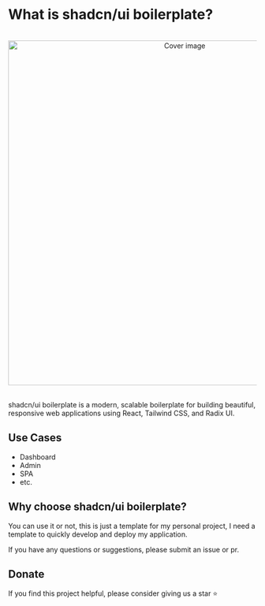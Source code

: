 # What is shadcn/ui boilerplate?

<br/>

<div align="center">
  <img src="/index.png" alt="Cover image" width="700px">
</div>

<br/>

shadcn/ui boilerplate is a modern, scalable boilerplate for building beautiful, responsive web applications using React, Tailwind CSS, and Radix UI.

## Use Cases

- Dashboard
- Admin
- SPA
- etc.

## Why choose shadcn/ui boilerplate?

You can use it or not, this is just a template for my personal project, I need a template to quickly develop and deploy my application.

If you have any questions or suggestions, please submit an issue or pr.

## Donate

If you find this project helpful, please consider giving us a star ⭐️
